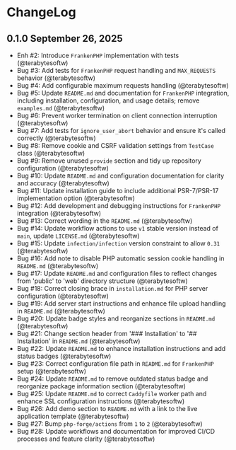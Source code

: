 # ChangeLog

## 0.1.0 September 26, 2025

- Enh #2: Introduce `FrankenPHP` implementation with tests (@terabytesoftw)
- Bug #3: Add tests for `FrankenPHP` request handling and `MAX_REQUESTS` behavior (@terabytesoftw)
- Bug #4: Add configurable maximum requests handling (@terabytesoftw)
- Bug #5: Update `README.md` and documentation for `FrankenPHP` integration, including installation, configuration, and usage details; remove `examples.md` (@terabytesoftw)
- Bug #6: Prevent worker termination on client connection interruption (@terabytesoftw)
- Bug #7: Add tests for `ignore_user_abort` behavior and ensure it's called correctly (@terabytesoftw)
- Bug #8: Remove cookie and CSRF validation settings from `TestCase` class (@terabytesoftw)
- Bug #9: Remove unused `provide` section and tidy up repository configuration (@terabytesoftw)
- Bug #10: Update `README.md` and configuration documentation for clarity and accuracy (@terabytesoftw)
- Bug #11: Update installation guide to include additional PSR-7/PSR-17 implementation option (@terabytesoftw)
- Bug #12: Add development and debugging instructions for `FrankenPHP` integration (@terabytesoftw)
- Bug #13: Correct wording in the `README.md` (@terabytesoftw)
- Bug #14: Update workflow actions to use `v1` stable version instead of `main`, update `LICENSE.md` (@terabytesoftw)
- Bug #15: Update `infection/infection` version constraint to allow `0.31` (@terabytesoftw)
- Bug #16: Add note to disable PHP automatic session cookie handling in `README.md` (@terabytesoftw)
- Bug #17: Update `README.md` and configuration files to reflect changes from 'public' to 'web' directory structure (@terabytesoftw)
- Bug #18: Correct closing brace in `installation.md` for PHP server configuration (@terabytesoftw)
- Bug #19: Add server start instructions and enhance file upload handling in `README.md` (@terabytesoftw)
- Bug #20: Update badge styles and reorganize sections in `README.md` (@terabytesoftw)
- Bug #21: Change section header from '### Installation' to '## Installation' in `README.md` (@terabytesoftw)
- Bug #22: Update `README.md` to enhance installation instructions and add status badges (@terabytesoftw)
- Bug #23: Correct configuration file path in `README.md` for `FrankenPHP` setup (@terabytesoftw)
- Bug #24: Update `README.md` to remove outdated status badge and reorganize package information section (@terabytesoftw)
- Bug #25: Update `README.md` to correct `Caddyfile` worker path and enhance SSL configuration instructions (@terabytesoftw)
- Bug #26: Add demo section to `README.md` with a link to the live application template (@terabytesoftw)
- Bug #27: Bump `php-forge/actions` from `1` to `2` (@terabytesoftw)
- Bug #28: Update workflows and documentation for improved CI/CD processes and feature clarity (@terabytesoftw)
